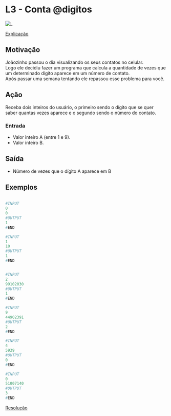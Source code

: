 # L3 - Conta @digitos

![_](cover.jpg)

[Explicação](https://youtu.be/1zT-Y0Zb1K0)

## Motivação

Joãozinho passou o dia visualizando os seus contatos no celular.  
Logo ele decidiu fazer um programa que calcula a quantidade de vezes que um determinado dígito aparece em um número de contato.  
Após passar uma semana tentando ele repassou esse problema para você.  

## Ação

Receba dois inteiros do usuário, o primeiro sendo o dígito que se quer saber quantas vezes aparece e o segundo sendo o número do contato.

### Entrada

* Valor inteiro A (entre 1 e 9).
* Valor inteiro B.

## Saída

* Número de vezes que o dígito A aparece em B  

## Exemplos

```py

#INPUT
0
0
#OUTPUT
1
#END
```

```py
#INPUT
1
10
#OUTPUT
1
#END


#INPUT
2
99102030
#OUTPUT
1
#END
```

```py
#INPUT
9
44902391
#OUTPUT
2
#END
```

```py
#INPUT
4
5939
#OUTPUT
0
#END
```

```py
#INPUT
0
51007140
#OUTPUT
3
#END
```

[Resolução](https://youtu.be/utRdA8SwBzA)
